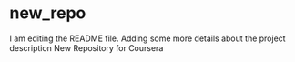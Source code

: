 # new_repo
I am editing the README file. Adding some more details about the project description
New Repository for Coursera
